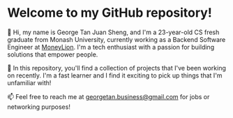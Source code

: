 # Welcome to my GitHub repository!
👋 Hi, my name is George Tan Juan Sheng, and I'm a 23-year-old CS fresh graduate from Monash University, currently working as a Backend Software Engineer at [MoneyLion](https://www.moneylion.com/). I'm a tech enthusiast with a passion for building solutions that empower people.

💫 In this repository, you'll find a collection of projects that I've been working on recently. I'm a fast learner and I find it exciting to pick up things that I'm unfamiliar with!

📫 Feel free to reach me at georgetan.business@gmail.com for jobs or networking purposes!

<!---
GeorgeTan615/GeorgeTan615 is a ✨ special ✨ repository because its `README.md` (this file) appears on your GitHub profile.
You can click the Preview link to take a look at your changes.
--->
